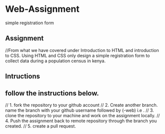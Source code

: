 # Web-Assignment
simple registration form
## Assignment
//From what we have covered under Introduction to HTML and introduction to CSS. Using HTML and CSS only design a simple registration form to collect data during a population census in kenya.
## Intructions
## follow the instructions below.
 // 1. fork the repository to your github account
 // 2. Create another branch. name the branch with your github username followed by (-web) i.e <WegenerSteven-Web>.
 // 3. clone the repository to your machine and work on the assignment locally.
 // 4. Push the assignment back to remote repository through the branch you created.
 // 5. create a pull request.
